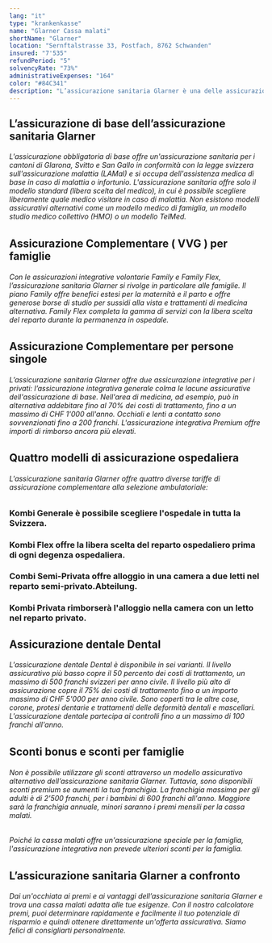 ```yaml
---
lang: "it"
type: "krankenkasse"
name: "Glarner Cassa malati"
shortName: "Glarner"
location: "Sernftalstrasse 33, Postfach, 8762 Schwanden"
insured: "7'535"
refundPeriod: "5"
solvencyRate: "73%"
administrativeExpenses: "164"
color: "#84C341"
description: "L’assicurazione sanitaria Glarner è una delle assicurazioni sanitarie più piccole della Svizzera e conta poco più di 7.700 assicurati. La sua sede è nel cantone Glarona. Oltre all'assicurazione obbligatoria di base, l'assicurazione sanitaria offre anche ai propri clienti l'assicurazione integrativa volontaria. Il nostro confronto mostra come si colloca la cassa malati a confronto con le altre."
---
```


## L’assicurazione di base dell’assicurazione sanitaria Glarner

###### L'assicurazione obbligatoria di base offre un'assicurazione sanitaria per i cantoni di Glarona, Svitto e San Gallo in conformità con la legge svizzera sull'assicurazione malattia (LAMal) e si occupa dell'assistenza medica di base in caso di malattia o infortunio. L'assicurazione sanitaria offre solo il modello standard (libera scelta del medico), in cui è possibile scegliere liberamente quale medico visitare in caso di malattia. Non esistono modelli assicurativi alternativi come un modello medico di famiglia, un modello studio medico collettivo (HMO) o un modello TelMed.

## Assicurazione Complementare ( VVG ) per famiglie

###### Con le assicurazioni integrative volontarie Family e Family Flex, l’assicurazione sanitaria Glarner si rivolge in particolare alle famiglie. Il piano Family offre benefici estesi per la maternità e il parto e offre generose borse di studio per sussidi alla vista e trattamenti di medicina alternativa. Family Flex completa la gamma di servizi con la libera scelta del reparto durante la permanenza in ospedale.

## Assicurazione Complementare per persone singole

###### L’assicurazione sanitaria Glarner offre due assicurazione integrative per i privati: l’assicurazione integrativa generale colma le lacune assicurative dell'assicurazione di base. Nell'area di medicina, ad esempio, può in alternativa addebitare fino al 70% dei costi di trattamento, fino a un massimo di CHF 1'000 all'anno. Occhiali e lenti a contatto sono sovvenzionati fino a 200 franchi. L'assicurazione integrativa Premium offre importi di rimborso ancora più elevati.

## Quattro modelli di assicurazione ospedaliera

###### L'assicurazione sanitaria Glarner offre quattro diverse tariffe di assicurazione complementare alla selezione ambulatoriale:

### Kombi Generale è possibile scegliere l'ospedale in tutta la Svizzera.

### Kombi Flex offre la libera scelta del reparto ospedaliero prima di ogni degenza ospedaliera.

### Combi Semi-Privata offre alloggio in una camera a due letti nel reparto semi-privato.Abteilung.

### Kombi Privata rimborserà l'alloggio nella camera con un letto nel reparto privato.

## Assicurazione dentale Dental

###### L'assicurazione dentale Dental è disponibile in sei varianti. Il livello assicurativo più basso copre il 50 percento dei costi di trattamento, un massimo di 500 franchi svizzeri per anno civile. Il livello più alto di assicurazione copre il 75% dei costi di trattamento fino a un importo massimo di CHF 5'000 per anno civile. Sono coperti tra le altre cose, corone, protesi dentarie e trattamenti delle deformità dentali e mascellari. L'assicurazione dentale partecipa ai controlli fino a un massimo di 100 franchi all'anno.

## Sconti bonus e sconti per famiglie

###### Non è possibile utilizzare gli sconti attraverso un modello assicurativo alternativo dell’assicurazione sanitaria Glarner. Tuttavia, sono disponibili sconti premium se aumenti la tua franchigia. La franchigia massima per gli adulti è di 2'500 franchi, per i bambini di 600 franchi all'anno. Maggiore sarà la franchigia annuale, minori saranno i premi mensili per la cassa malati.

###### Poiché la cassa malati offre un'assicurazione speciale per la famiglia, l'assicurazione integrativa non prevede ulteriori sconti per la famiglia.

## L’assicurazione sanitaria Glarner a confronto

###### Dai un'occhiata ai premi e ai vantaggi dell’assicurazione sanitaria Glarner e trova una cassa malati adatta alle tue esigenze. Con il nostro calcolatore premi, puoi determinare rapidamente e facilmente il tuo potenziale di risparmio e quindi ottenere direttamente un'offerta assicurativa. Siamo felici di consigliarti personalmente.
